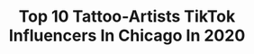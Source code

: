 ---
title: Top 10 Tattoo-Artists TikTok Influencers In Chicago In 2020
description: >-
  Find top tattoo-artists TikTok influencers in Chicago in 2020. Most popular hashtags: #jamsession #tattoo #neverfitin #quarantine.
platform: TikTok
profiles:
  - username: "kassiashton"
    fullname: >-
      Kassi Ashton
    location: "United States"
    followers: 5002
    engagement: 658
    commentsToLikes: 0.034904
    id: cka0oehza3hvn0i78rkzo1git
    verified: true
    hashtags: "#maui, #foryourpage, #roots, #happyathome"
  - username: "deedeedagoat"
    fullname: >-
      AMiFamousYet
    location: "United States"
    followers: 11435
    engagement: 946
    commentsToLikes: 0.014546
    id: ck9nidg6sgqoh0j78zhnjxk4d
    verified: false
    hashtags: "#streetwear, #didafull180, #wishmeluck, #getusfamous"
  - username: "rockrollg1"
    fullname: >-
      RockRollG
    location: "United States"
    followers: 40283
    engagement: 471
    commentsToLikes: 0.013056
    id: ckad5o13zvmp20i78nlxj31sb
    verified: false
    hashtags: "#rockrollg, #sisepuede, #ballinthefamily, #magic"
  - username: "josueguerrero89"
    fullname: >-
      Josue GUERRERO
    location: "United States"
    followers: 12903
    engagement: 1022
    commentsToLikes: 0.018191
    id: ck8trb59pqx470j78bsvtc6o7
    verified: false
    hashtags: "#tattooart, #letters, #tacos, #realistictattoo"
  - username: "v.galeno_arts"
    fullname: >-
      v.galeno_arts
    location: "United States"
    followers: 13095
    engagement: 1046
    commentsToLikes: 0.019320
    id: ck8trb6wlqxck0j78uajhycl7
    verified: false
    hashtags: "#mexican, #cricutmaker, #crafts, #names"
  - username: "alimarie.art.lady"
    fullname: >-
      AliMarie
    location: "United States"
    followers: 39884
    engagement: 2174
    commentsToLikes: 0.031880
    id: ck9c01pwio0rs0j78l3br6yxf
    verified: false
    hashtags: "#stevensshield, #radiodemon, #youreadorable, #quarantineart"
  - username: "gabby_gh0ul"
    fullname: >-
      Gabby Gh0ul
    location: "United States"
    followers: 6422
    engagement: 1983
    commentsToLikes: 0.031202
    id: cka6lvfjn4pbv0i7816mezidx
    verified: false
    hashtags: "#dontletthisflop, #curlyhaircheck, #witchywoman, #devil"
  - username: "alien_artist_"
    fullname: >-
      alien_artist_
    location: "United States"
    followers: 29363
    engagement: 1723
    commentsToLikes: 0.026818
    id: ck9gsj8viip0d0j78omjuj595
    verified: false
    hashtags: "#love, #foryoupage, #crunchyroll, #keepingactive"
  - username: "pennylanetattoos"
    fullname: >-
      Penny
    location: "United States"
    followers: 37375
    engagement: 1866
    commentsToLikes: 0.020725
    id: ck9nrgfa58msd0j78dxubkenb
    verified: false
    hashtags: "#bakingrecipe, #sound, #zodiacsign, #twinning"
  - username: "alena_tattooart"
    fullname: >-
      Alena W
    location: "United States"
    followers: 7054
    engagement: 1855
    commentsToLikes: 0.018939
    id: ckafu3b628mrq0i787pxaltvu
    verified: false
    hashtags: "#portrait, #tiktokart, #blowup, #viral"
---